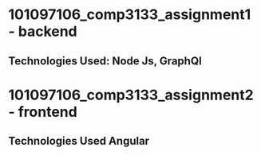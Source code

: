 # 101097106_comp3133_assignment1 - backend
  ## Technologies Used: Node Js, GraphQl

# 101097106_comp3133_assignment2 - frontend
  ## Technologies Used Angular
